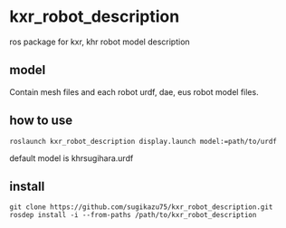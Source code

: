 # kxr_robot_description  
ros package for kxr, khr robot model description  

## model  
Contain mesh files and each robot urdf, dae, eus robot model files.  

## how to use
```
roslaunch kxr_robot_description display.launch model:=path/to/urdf
```
default model is khrsugihara.urdf  

## install
```
git clone https://github.com/sugikazu75/kxr_robot_description.git
rosdep install -i --from-paths /path/to/kxr_robot_description
```